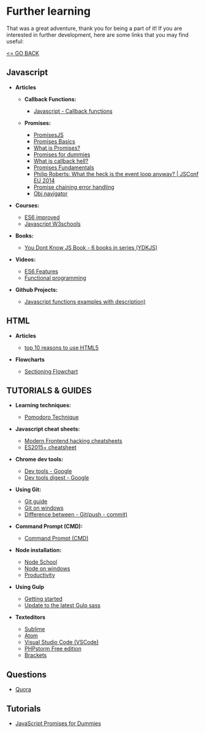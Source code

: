 # Further learning

That was a great adventure, thank you for being a part of it! If you are interested in further development, here are some links that you may find useful:

[<= GO BACK ](../README.md)

## Javascript

- <b>Articles</b>
  - <b>Callback Functions:</b>
  	- [Javascript - Callback functions](http://javascriptissexy.com/understand-javascript-callback-functions-and-use-them/)
  
  - <b>Promises:</b>
  	- [PromisesJS](https://www.promisejs.org/)
  	- [Promises Basics](https://javascript.info/promise-basics)
  	- [What is Promises?](https://medium.com/javascript-scene/master-the-javascript-interview-what-is-a-promise-27fc71e77261)
  	- [Promises for dummies](https://scotch.io/tutorials/javascript-promises-for-dummies)
  	- [What is callback hell?](https://www.quora.com/What-is-callback-hell)
  	- [Promises Fundamentals](https://developers.google.com/web/fundamentals/primers/promises)
  	- [Philip Roberts: What the heck is the event loop anyway? | JSConf EU 2014](https://www.youtube.com/watch?v=8aGhZQkoFbQ)
  	- [Promise chaining error handling](https://dev.to/azizhk110/javascript-promise-chaining--error-handling?utm_content=buffer50085&utm_medium=social&utm_source=facebook.com&utm_campaign=buffer)
  	- [Obj navigator](https://www.w3schools.com/jsref/obj_navigator.asp)

- <b>Courses:</b>
  - [ES6 improved](https://www.udacity.com/course/es6-javascript-improved--ud356)
  - [Javascript W3schools](https://www.w3schools.com/js/)

- <b>Books:</b>
  - [You Dont Know JS Book - 6 books in series (YDKJS)](https://github.com/getify/You-Dont-Know-JS)

- <b>Videos:</b>
  - [ES6 Features](https://www.youtube.com/watch?v=sjyJBL5fkp8)
  - [Functional programming](https://www.youtube.com/channel/UCO1cgjhGzsSYb1rsB4bFe4Q)

- <b>Github Projects:</b>
  - [Javascript functions examples with description)](https://github.com/moumen-soliman/Javascript)

## HTML

- <b>Articles</b>
  - [top 10 reasons to use HTML5](https://tympanus.net/codrops/2011/11/24/top-10-reasons-to-use-html5-right-now/)

- <b>Flowcharts</b>
  - [Sectioning Flowchart](http://html5doctor.com/downloads/h5d-sectioning-flowchart.png)

## TUTORIALS & GUIDES

- <b>Learning techniques:</b>
  - [Pomodoro Technique](https://en.wikipedia.org/wiki/Pomodoro_Technique)

- <b>Javascript cheat sheets:</b>
  - [Modern Frontend hacking cheatsheets](https://medium.freecodecamp.org/modern-frontend-hacking-cheatsheets-df9c2566c72a)
  - [ES2015+ cheatsheet](https://devhints.io/es6.html)

- <b>Chrome dev tools:</b>
  - [Dev tools - Google](https://developer.chrome.com/devtools)
  - [Dev tools digest - Google](https://developers.google.com/web/updates/2016/06/devtools-digest)

- <b>Using Git:</b>
  - [Git guide](https://rogerdudler.github.io/git-guide/)
  - [Git on windows](https://www.pluralsight.com/guides/software-engineering-best-practices/using-git-and-github-on-windows)
  - [Difference between - Git(push - commit)](https://stackoverflow.com/questions/2745076/what-are-the-differences-between-git-commit-and-git-push)

- <b>Command Prompt (CMD):</b>
  - [Command Prompt (CMD)](http://www.cs.princeton.edu/courses/archive/spr05/cos126/cmd-prompt.html)

- <b>Node installation:</b>
  - [Node School](https://nodeschool.io/)
  - [Node on windows](http://blog.teamtreehouse.com/install-node-js-npm-windows)
  - [Productivity](https://medium.com/productivity-freak/avoiding-productivity-mousetraps-177d80fa533b)

- <b>Using Gulp</b>
  - [Getting started](https://github.com/gulpjs/gulp/blob/master/docs/getting-started.md)
  - [Update to the latest Gulp sass](https://github.com/dlmanning/gulp-sass/wiki/Update-to-the-latest-Gulp-Sass)

- <b>Texteditors</b>
  - [Sublime](https://www.sublimetext.com/3)
  - [Atom](https://atom.io/)
  - [Visual Studio Code (VSCode)](https://code.visualstudio.com/)
  - [PHPstorm Free edition](https://www.jetbrains.com/phpstorm/download/)
  - [Brackets](brackets.io/)

## Questions

* [Quora](https://www.quora.com/What-is-callback-hell)


## Tutorials

* [JavaScript Promises for Dummies](https://scotch.io/tutorials/javascript-promises-for-dummies)

